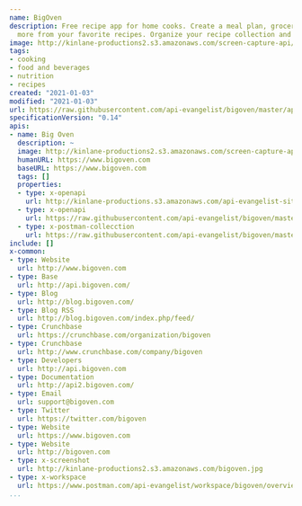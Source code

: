 ```yaml
---
name: BigOven
description: Free recipe app for home cooks. Create a meal plan, grocery list and
  more from your favorite recipes. Organize your recipe collection and take it anywhere.
image: http://kinlane-productions2.s3.amazonaws.com/screen-capture-api/379-bigoven.jpg
tags:
- cooking
- food and beverages
- nutrition
- recipes
created: "2021-01-03"
modified: "2021-01-03"
url: https://raw.githubusercontent.com/api-evangelist/bigoven/master/apis.json
specificationVersion: "0.14"
apis:
- name: Big Oven
  description: ~
  image: http://kinlane-productions2.s3.amazonaws.com/screen-capture-api/379-bigoven.jpg
  humanURL: https://www.bigoven.com
  baseURL: https://www.bigoven.com
  tags: []
  properties:
  - type: x-openapi
    url: http://kinlane-productions.s3.amazonaws.com/api-evangelist-site/company/openapis/big-oven.json
  - type: x-openapi
    url: https://raw.githubusercontent.com/api-evangelist/bigoven/master/big-oven-openapi.json
  - type: x-postman-collecction
    url: https://raw.githubusercontent.com/api-evangelist/bigoven/master/big-oven-postman-collection.json
include: []
x-common:
- type: Website
  url: http://www.bigoven.com
- type: Base
  url: http://api.bigoven.com/
- type: Blog
  url: http://blog.bigoven.com/
- type: Blog RSS
  url: http://blog.bigoven.com/index.php/feed/
- type: Crunchbase
  url: https://crunchbase.com/organization/bigoven
- type: Crunchbase
  url: http://www.crunchbase.com/company/bigoven
- type: Developers
  url: http://api.bigoven.com
- type: Documentation
  url: http://api2.bigoven.com/
- type: Email
  url: support@bigoven.com
- type: Twitter
  url: https://twitter.com/bigoven
- type: Website
  url: https://www.bigoven.com
- type: Website
  url: http://bigoven.com
- type: x-screenshot
  url: http://kinlane-productions2.s3.amazonaws.com/bigoven.jpg
- type: x-workspace
  url: https://www.postman.com/api-evangelist/workspace/bigoven/overview
...
```

